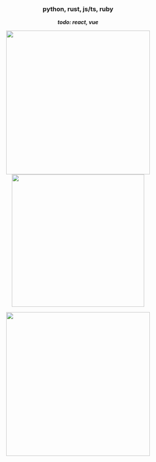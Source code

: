 <h3 align="center">python, rust, js/ts, ruby</h3>
<p align="center"><b><i>todo: react, vue</i></b></p>

<p align="center">
  <img width="380" src="https://github-readme-stats.vercel.app/api/top-langs/?username=danrfq&layout=compact&theme=radical&langs_count=10"></img>
  <a href="https://last.fm/user/wildanrfq"><img width="350" src="https://lastfm-recently-played.vercel.app/api?user=wildanrfq&loved=true&count=4"></img></a>
</p>
<p align="center">
  <a href="https://discord.com/users/211756205721255947"><img width="380" src="https://lanyard.cnrad.dev/api/211756205721255947"></img></a>
</p>
